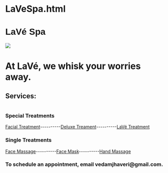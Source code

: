 # LaVeSpa.html
<!DOCTYPE HTML>
<html>
    <head>
         <meta charset="utf-8">
        <title>LaVeSpa.html</title>
        <style>
            #title {
                font-family:sans-serif;
                }
        </style>
    </head> 
    <body>
    <h1 id="title">LaVé Spa</h1>                       
    <img src="https://th.bing.com/th/id/OIP.paTyskLc0n39-rYBv54vJwHaE7?rs=1&pid=ImgDetMain">
    <h1>At LaVé, we whisk your worries away.</h1>
    <h2>Services:</h2>
    <h1></h1>
    <h3> Special Treatments</h3>
    <p><a href="https://www.youtube.com/watch?v=dQw4w9WgXcQ">Facial Treatment</a>----------<a href="https://www.youtube.com/watch?v=dQw4w9WgXcQ">Deluxe Treament</a>----------<a href="https://www.youtube.com/watch?v=dQw4w9WgXcQ">LaVé Treatment</a></p>
    <h3>Single Treatments</h3>
    <p><a href="https://www.youtube.com/watch?v=dQw4w9WgXcQ">Face Massage</a>----------<a href="https://www.youtube.com/watch?v=dQw4w9WgXcQ">Face Mask</a>----------<a href="https://www.youtube.com/watch?v=dQw4w9WgXcQ">Hand Massage</a></p> 
        <h3>To schedule an appointment, email vedamjhaveri@gmail.com.</h3>
    </body>
</html>
